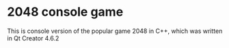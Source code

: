 # 2048 console game

This is console version of the popular game 2048 in C++, which was written in Qt Creator 4.6.2
